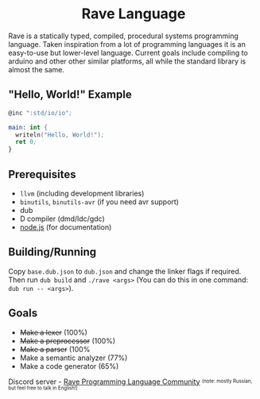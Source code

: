 <h1 align="center">Rave Language</h1>

Rave is a statically typed, compiled, procedural systems programming language. Taken
inspiration from a lot of programming languages it is an easy-to-use but lower-level language.
Current goals include compiling to arduino and other other similar platforms, all while the
standard library is almost the same.

## "Hello, World!" Example

```nasm
@inc ":std/io/io";

main: int {
  writeln("Hello, World!");
  ret 0;
}
```

## Prerequisites

* `llvm` (including development libraries)
* `binutils`, `binutils-avr` (if you need avr support)
* dub
* D compiler (dmd/ldc/gdc)
* [node.js](https://nodejs.org/) (for documentation)

## Building/Running

Copy `base.dub.json` to `dub.json` and change the linker flags if required.
Then run `dub build` and `./rave <args>` (You can do this in one command: `dub run -- <args>`).

## Goals

* ~~Make a lexer~~ (100%)
* ~~Make a preprocessor~~ (100%)
* ~~Make a parser~~ (100%
* Make a semantic analyzer (77%)
* Make a code generator (65%)

Discord server - [Rave Programming Language Community](https://discord.gg/AfEtyArvsM) <sup><sub>(note: mostly Russian, but feel free to talk in English!)</sub></sup>
